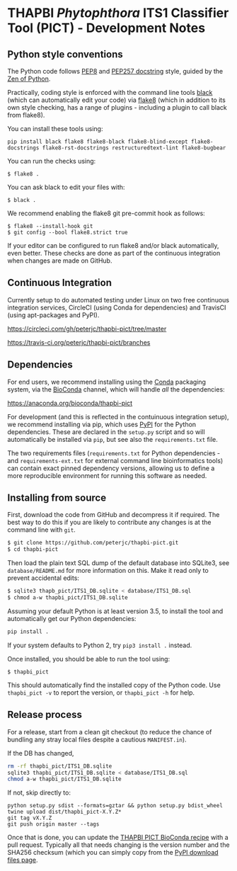 # THAPBI *Phytophthora* ITS1 Classifier Tool (PICT) - Development Notes

## Python style conventions

The Python code follows [PEP8](https://www.python.org/dev/peps/pep-0008/)
and [PEP257 docstring](https://www.python.org/dev/peps/pep-0257/) style,
guided by the [Zen of Python](https://www.python.org/dev/peps/pep-0020/).

Practically, coding style is enforced with the command line tools
[black](https://github.com/python/black) (which can automatically edit
your code) via [flake8](http://flake8.pycqa.org/) (which in addition to
its own style checking, has a range of plugins - including a plugin to
call black from flake8).

You can install these tools using:

```console
pip install black flake8 flake8-black flake8-blind-except flake8-docstrings flake8-rst-docstrings restructuredtext-lint flake8-bugbear
```

You can run the checks using:

```console
$ flake8 .
```

You can ask black to edit your files with:

```console
$ black .
```

We recommend enabling the flake8 git pre-commit hook as follows:

```console
$ flake8 --install-hook git
$ git config --bool flake8.strict true
```

If your editor can be configured to run flake8 and/or black automatically,
even better. These checks are done as part of the continuous integration
when changes are made on GitHub.


## Continuous Integration

Currently setup to do automated testing under Linux on two free continuous
integration services, CircleCI (using Conda for dependencies) and TravisCI
(using apt-packages and PyPI).

https://circleci.com/gh/peterjc/thapbi-pict/tree/master

https://travis-ci.org/peterjc/thapbi-pict/branches


## Dependencies

For end users, we recommend installing using the [Conda](https://conda.io/)
packaging system, via the [BioConda](https://bioconda.github.io/) channel,
which will handle *all* the dependencies:

https://anaconda.org/bioconda/thapbi-pict

For development (and this is reflected in the contuinuous integration setup),
we recommend installing via pip, which uses [PyPI](https://pypi.python.org/)
for the Python dependencies. These are declared in the ``setup.py`` script
and so will automatically be installed via ``pip``, but see also the
``requirements.txt`` file.

The two requirements files (``requirements.txt`` for Python dependencies -
and ``requirements-ext.txt`` for external command line bioinformatics tools)
can contain exact pinned dependency versions, allowing us to define a more
reproducible environment for running this software as needed.


## Installing from source

First, download the code from GitHub and decompress it if required. The best
way to do this if you are likely to contribute any changes is at the command
line with ``git``.

```bash
$ git clone https://github.com/peterjc/thapbi-pict.git
$ cd thapbi-pict
```

Then load the plain text SQL dump of the default database into SQLite3, see
``database/README.md`` for more information on this. Make it read only to
prevent accidental edits:

```bash
$ sqlite3 thapb_pict/ITS1_DB.sqlite < database/ITS1_DB.sql
$ chmod a-w thapbi_pict/ITS1_DB.sqlite
```

Assuming your default Python is at least version 3.5, to install the tool
and automatically get our Python dependencies:

```bash
pip install .
```

If your system defaults to Python 2, try ``pip3 install .`` instead.

Once installed, you should be able to run the tool using:

```
$ thapbi_pict
```

This should automatically find the installed copy of the Python code. Use
``thapbi_pict -v`` to report the version, or ``thapbi_pict -h`` for help.


## Release process

For a release, start from a clean git checkout (to reduce the chance of
bundling any stray local files despite a cautious ``MANIFEST.in``).

If the DB has changed,

```bash
rm -rf thapbi_pict/ITS1_DB.sqlite
sqlite3 thapbi_pict/ITS1_DB.sqlite < database/ITS1_DB.sql
chmod a-w thapbi_pict/ITS1_DB.sqlite
```

If not, skip directly to:

```
python setup.py sdist --formats=gztar && python setup.py bdist_wheel
twine upload dist/thapbi_pict-X.Y.Z*
git tag vX.Y.Z
git push origin master --tags
```

Once that is done, you can update the [THAPBI PICT BioConda
recipe](https://github.com/bioconda/bioconda-recipes/blob/master/recipes/thapbi-pict/meta.yaml)
with a pull request. Typically all that needs changing is the version number
and the SHA256 checksum (which you can simply copy from the [PyPI download files
page](https://github.com/bioconda/bioconda-recipes/blob/master/recipes/thapbi-pict/meta.yaml).
